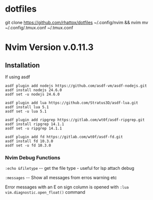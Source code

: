 # dotfiles


git clone https://github.com/rhattox/dotfiles ~/.config/nvim && nvim
mv ~/.config/.tmux.conf ~/.tmux.conf


# Nvim Version v.0.11.3


## Installation

If using asdf

```
asdf plugin add nodejs https://github.com/asdf-vm/asdf-nodejs.git
asdf install nodejs 24.6.0
asdf set -u nodejs 24.6.0

asdf plugin add lua https://github.com/Stratus3D/asdf-lua.git
asdf install lua 5.1
asdf set -u lua 5.1

asdf plugin add ripgrep https://gitlab.com/wt0f/asdf-ripgrep.git
asdf install ripgrep 14.1.1
asdf set -u ripgrep 14.1.1

asdf plugin add fd https://gitlab.com/wt0f/asdf-fd.git
asdf install fd 10.3.0
asdf set -u fd 10.3.0
```


### Nvim Debug Functions

`:echo &filetype` -- get the file type - useful for lsp attach debug

`:messages` -- Show all messages from erros warning etc

Error messages with an E on sign column is opened with `:lua vim.diagnostic.open_float()` command
